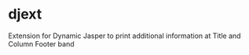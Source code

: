djext
=====

Extension for Dynamic Jasper to print additional information at Title and Column Footer band
